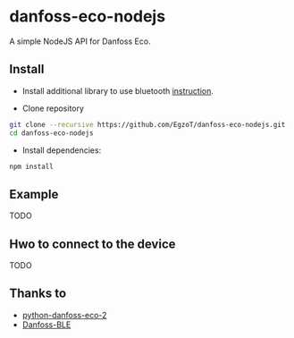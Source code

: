 # danfoss-eco-nodejs

A simple NodeJS API for Danfoss Eco.

## Install

* Install additional library to use bluetooth [instruction](https://github.com/abandonware/noble#Prerequisites).

* Clone repository

```sh
git clone --recursive https://github.com/EgzoT/danfoss-eco-nodejs.git
cd danfoss-eco-nodejs
```

* Install dependencies:

```sh
npm install
```

## Example

TODO

## Hwo to connect to the device

TODO

## Thanks to

* [python-danfoss-eco-2](https://github.com/GylleTanken/python-danfoss-eco-2)
* [Danfoss-BLE](https://github.com/dsltip/Danfoss-BLE)

